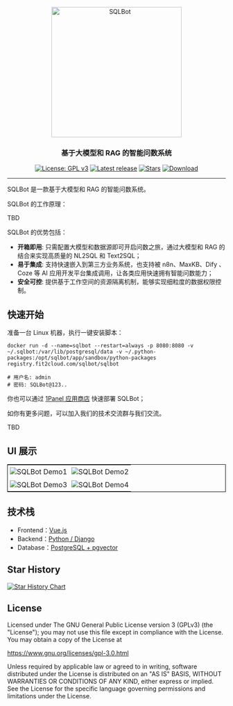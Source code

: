 <p align="center"><img src= "TBD" alt="SQLBot" width="300" /></p>
<h3 align="center">基于大模型和 RAG 的智能问数系统</h3>
<p align="center">
  <a href="https://www.gnu.org/licenses/gpl-3.0.html#license-text"><img src="https://img.shields.io/github/license/1Panel-dev/SQLBot?color=%231890FF" alt="License: GPL v3"></a>
  <a href="https://github.com/1Panel-dev/SQLBot/releases/latest"><img src="https://img.shields.io/github/v/release/1Panel-dev/SQLBot" alt="Latest release"></a>
  <a href="https://github.com/1Panel-dev/SQLBot"><img src="https://img.shields.io/github/stars/1Panel-dev/SQLBot?color=%231890FF&style=flat-square" alt="Stars"></a>    
  <a href="https://hub.docker.com/r/1panel/SQLbot"><img src="https://img.shields.io/docker/pulls/1panel/SQLBot?label=downloads" alt="Download"></a><br/>
</p>
<hr/>

SQLBot 是一款基于大模型和 RAG 的智能问数系统。

SQLBot 的工作原理：

TBD

SQLBot 的优势包括：

- **开箱即用**: 只需配置大模型和数据源即可开启问数之旅，通过大模型和 RAG 的结合来实现高质量的 NL2SQL 和 Text2SQL；
- **易于集成**: 支持快速嵌入到第三方业务系统，也支持被 n8n、MaxKB、Dify 、Coze 等 AI 应用开发平台集成调用，让各类应用快速拥有智能问数能力；
- **安全可控**: 提供基于工作空间的资源隔离机制，能够实现细粒度的数据权限控制。

## 快速开始

准备一台 Linux 机器，执行一键安装脚本：

```
docker run -d --name=sqlbot --restart=always -p 8080:8080 -v ~/.sqlbot:/var/lib/postgresql/data -v ~/.python-packages:/opt/sqlbot/app/sandbox/python-packages registry.fit2cloud.com/sqlbot/sqlbot

# 用户名: admin
# 密码: SQLBot@123..
```

你也可以通过 [1Panel 应用商店](https://apps.fit2cloud.com/1panel) 快速部署 SQLBot；

如你有更多问题，可以加入我们的技术交流群与我们交流。

TBD

## UI 展示

<table style="border-collapse: collapse; border: 1px solid black;">
  <tr>
    <td style="padding: 5px;background-color:#fff;"><img src= "TBD" alt="SQLBot Demo1"   /></td>
    <td style="padding: 5px;background-color:#fff;"><img src= "TBD" alt="SQLBot Demo2"   /></td>
  </tr>
  <tr>
    <td style="padding: 5px;background-color:#fff;"><img src= "TBD" alt="SQLBot Demo3"   /></td>
    <td style="padding: 5px;background-color:#fff;"><img src= "TBD" alt="SQLBot Demo4"   /></td>
  </tr>
</table>

## 技术栈

- Frontend：[Vue.js](https://vuejs.org/)
- Backend：[Python / Django](https://www.djangoproject.com/)
- Database：[PostgreSQL + pgvector](https://www.postgresql.org/)

## Star History

[![Star History Chart](https://api.star-history.com/svg?repos=1Panel-dev/SQLBot&type=Date)](https://star-history.com/#1Panel-dev/SQLBot&Date)

## License

Licensed under The GNU General Public License version 3 (GPLv3)  (the "License"); you may not use this file except in compliance with the License. You may obtain a copy of the License at

<https://www.gnu.org/licenses/gpl-3.0.html>

Unless required by applicable law or agreed to in writing, software distributed under the License is distributed on an "AS IS" BASIS, WITHOUT WARRANTIES OR CONDITIONS OF ANY KIND, either express or implied. See the License for the specific language governing permissions and limitations under the License.
